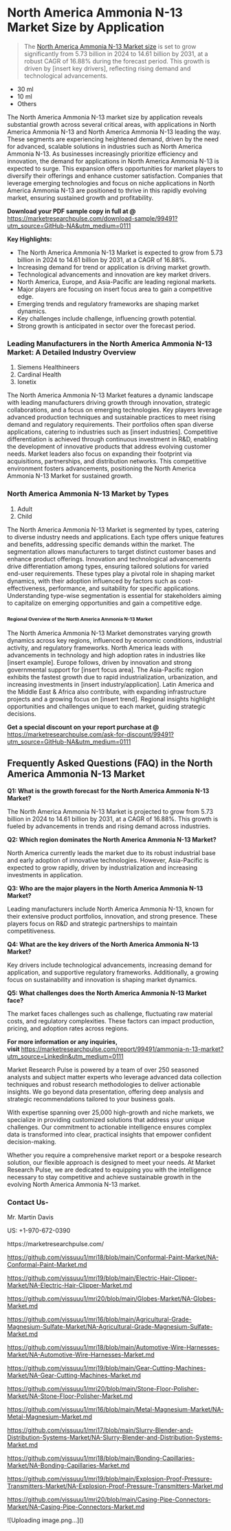 <h1>North America Ammonia N-13 Market&nbsp;Size by Application</h1><blockquote><p>The <a href="https://marketresearchpulse.com/download-sample/99491?utm_source=GitHub-NA&amp;utm_medium=0111">North America Ammonia N-13 Market size</a> is set to grow significantly from 5.73 billion in 2024 to 14.61 billion by 2031, at a robust CAGR of 16.88% during the forecast period. This growth is driven by [insert key drivers], reflecting rising demand and technological advancements.</p></blockquote><ul><li>30 ml<li> 10 ml<li> Others</li></ul><p>The North America Ammonia N-13 market size by application reveals substantial growth across several critical areas, with applications in North America Ammonia N-13 and North America Ammonia N-13 leading the way. These segments are experiencing heightened demand, driven by the need for advanced, scalable solutions in industries such as North America Ammonia N-13. As businesses increasingly prioritize efficiency and innovation, the demand for applications in North America Ammonia N-13 is expected to surge. This expansion offers opportunities for market players to diversify their offerings and enhance customer satisfaction. Companies that leverage emerging technologies and focus on niche applications in North America Ammonia N-13 are positioned to thrive in this rapidly evolving market, ensuring sustained growth and profitability.</p><p><strong>Download your PDF sample copy in full at @ </strong><a href="https://marketresearchpulse.com/download-sample/99491?utm_source=GitHub-NA&amp;utm_medium=0111">https://marketresearchpulse.com/download-sample/99491?utm_source=GitHub-NA&amp;utm_medium=0111</a></p><p><strong>Key Highlights: </strong></p><ul><li>The North America Ammonia N-13 Market is expected to grow from 5.73 billion in 2024 to 14.61 billion by 2031, at a CAGR of 16.88%.</li><li>Increasing demand for trend or application is driving market growth.</li><li>Technological advancements and innovation are key market drivers.</li><li>North America, Europe, and Asia-Pacific are leading regional markets.</li><li>Major players are focusing on insert focus area to gain a competitive edge.</li><li>Emerging trends and regulatory frameworks are shaping market dynamics.</li><li>Key challenges include challenge, influencing growth potential.</li><li>Strong growth is anticipated in sector over the forecast period.</li></ul><h3>Leading Manufacturers in the North America Ammonia N-13 Market: A Detailed Industry Overview</h3><ol><li>Siemens Healthineers</li><li>Cardinal Health</li><li>Ionetix</li></ol><div class="flex max-w-full flex-col flex-grow"><div class="min-h-8 text-message flex w-full flex-col items-end gap-2 whitespace-normal break-words [.text-message+&amp;]:mt-5" dir="auto" data-message-author-role="assistant" data-message-id="fd8432e4-4910-450d-b182-61b7bfb0a01f" data-message-model-slug="gpt-4o"><div class="flex w-full flex-col gap-1 empty:hidden first:pt-[3px]"><div class="markdown prose w-full break-words dark:prose-invert light"><p>The North America Ammonia N-13 Market features a dynamic landscape with leading manufacturers driving growth through innovation, strategic collaborations, and a focus on emerging technologies. Key players leverage advanced production techniques and sustainable practices to meet rising demand and regulatory requirements. Their portfolios often span diverse applications, catering to industries such as [insert industries]. Competitive differentiation is achieved through continuous investment in R&amp;D, enabling the development of innovative products that address evolving customer needs. Market leaders also focus on expanding their footprint via acquisitions, partnerships, and distribution networks. This competitive environment fosters advancements, positioning the North America Ammonia N-13 Market for sustained growth.</p></div></div></div></div><h3>North America Ammonia N-13 Market by Types</h3><ol><li>Adult<li> Child</li></ol><div class="flex max-w-full flex-col flex-grow"><div class="min-h-8 text-message flex w-full flex-col items-end gap-2 whitespace-normal break-words [.text-message+&amp;]:mt-5" dir="auto" data-message-author-role="assistant" data-message-id="084470be-0bb7-4664-bddf-5156b4f41249" data-message-model-slug="gpt-4o-mini"><div class="flex w-full flex-col gap-1 empty:hidden first:pt-[3px]"><div class="markdown prose w-full break-words dark:prose-invert light"><p>The North America Ammonia N-13 Market is segmented by types, catering to diverse industry needs and applications. Each type offers unique features and benefits, addressing specific demands within the market. The segmentation allows manufacturers to target distinct customer bases and enhance product offerings. Innovation and technological advancements drive differentiation among types, ensuring tailored solutions for varied end-user requirements. These types play a pivotal role in shaping market dynamics, with their adoption influenced by factors such as cost-effectiveness, performance, and suitability for specific applications. Understanding type-wise segmentation is essential for stakeholders aiming to capitalize on emerging opportunities and gain a competitive edge.</p></div></div></div></div><h3><span style="font-size: 11px;">Regional Overview of the North America Ammonia N-13 Market</span></h3><div class="flex max-w-full flex-col flex-grow"><div class="min-h-8 text-message flex w-full flex-col items-end gap-2 whitespace-normal break-words [.text-message+&amp;]:mt-5" dir="auto" data-message-author-role="assistant" data-message-id="e9038762-ce64-4e30-91c9-9bd413514231" data-message-model-slug="gpt-4o-mini"><div class="flex w-full flex-col gap-1 empty:hidden first:pt-[3px]"><div class="markdown prose w-full break-words dark:prose-invert light"><p>The North America Ammonia N-13 Market demonstrates varying growth dynamics across key regions, influenced by economic conditions, industrial activity, and regulatory frameworks. North America leads with advancements in technology and high adoption rates in industries like [insert example]. Europe follows, driven by innovation and strong governmental support for [insert focus area]. The Asia-Pacific region exhibits the fastest growth due to rapid industrialization, urbanization, and increasing investments in [insert industry/application]. Latin America and the Middle East &amp; Africa also contribute, with expanding infrastructure projects and a growing focus on [insert trend]. Regional insights highlight opportunities and challenges unique to each market, guiding strategic decisions.</p></div></div></div></div><p><strong>Get a special discount on your report purchase at @ </strong><a href="https://marketresearchpulse.com/ask-for-discount/99491?utm_source=GitHub-NA&amp;utm_medium=0111">https://marketresearchpulse.com/ask-for-discount/99491?utm_source=GitHub-NA&amp;utm_medium=0111</a></p><h2>Frequently Asked Questions (FAQ) in the North America Ammonia N-13 Market</h2><p><strong>Q1: What is the growth forecast for the North America Ammonia N-13 Market?</strong></p><p>The North America Ammonia N-13 Market is projected to grow from 5.73 billion in 2024 to 14.61 billion by 2031, at a CAGR of 16.88%. This growth is fueled by advancements in trends and rising demand across industries.</p><p><strong>Q2: Which region dominates the North America Ammonia N-13 Market?</strong></p><p>North America currently leads the market due to its robust industrial base and early adoption of innovative technologies. However, Asia-Pacific is expected to grow rapidly, driven by industrialization and increasing investments in application.</p><p><strong>Q3: Who are the major players in the North America Ammonia N-13 Market?</strong></p><p>Leading manufacturers include North America Ammonia N-13, known for their extensive product portfolios, innovation, and strong presence. These players focus on R&amp;D and strategic partnerships to maintain competitiveness.</p><p><strong>Q4: What are the key drivers of the North America Ammonia N-13 Market?</strong></p><p>Key drivers include technological advancements, increasing demand for application, and supportive regulatory frameworks. Additionally, a growing focus on sustainability and innovation is shaping market dynamics.</p><p><strong>Q5: What challenges does the North America Ammonia N-13 Market face?</strong></p><p>The market faces challenges such as challenge, fluctuating raw material costs, and regulatory complexities. These factors can impact production, pricing, and adoption rates across regions.</p><p><strong>For more information or any inquiries, visit&nbsp;</strong><a href="https://marketresearchpulse.com/report/99491/ammonia-n-13-market?utm_source=Linkedin&utm_medium=0111">https://marketresearchpulse.com/report/99491/ammonia-n-13-market?utm_source=Linkedin&utm_medium=0111</a></p><p>Market Research Pulse is powered by a team of over 250 seasoned analysts and subject matter experts who leverage advanced data collection techniques and robust research methodologies to deliver actionable insights. We go beyond data presentation, offering deep analysis and strategic recommendations tailored to your business goals.</p><p>With expertise spanning over 25,000 high-growth and niche markets, we specialize in providing customized solutions that address your unique challenges. Our commitment to actionable intelligence ensures complex data is transformed into clear, practical insights that empower confident decision-making.</p><p>Whether you require a comprehensive market report or a bespoke research solution, our flexible approach is designed to meet your needs. At Market Research Pulse, we are dedicated to equipping you with the intelligence necessary to stay competitive and achieve sustainable growth in the evolving North America Ammonia N-13 market.</p><h3><strong>Contact Us-</strong></h3><p>Mr. Martin Davis</p><p>US: +1-970-672-0390</p><p>https://marketresearchpulse.com/</p><p><a href="https://github.com/vissuuu1/mri18/blob/main/Conformal-Paint-Market/NA-Conformal-Paint-Market.md">https://github.com/vissuuu1/mri18/blob/main/Conformal-Paint-Market/NA-Conformal-Paint-Market.md</a></p><p><a href="https://github.com/vissuuu1/mri19/blob/main/Electric-Hair-Clipper-Market/NA-Electric-Hair-Clipper-Market.md">https://github.com/vissuuu1/mri19/blob/main/Electric-Hair-Clipper-Market/NA-Electric-Hair-Clipper-Market.md</a></p><p><a href="https://github.com/vissuuu1/mri20/blob/main/Globes-Market/NA-Globes-Market.md">https://github.com/vissuuu1/mri20/blob/main/Globes-Market/NA-Globes-Market.md</a></p><p><a href="https://github.com/vissuuu1/mri16/blob/main/Agricultural-Grade-Magnesium-Sulfate-Market/NA-Agricultural-Grade-Magnesium-Sulfate-Market.md">https://github.com/vissuuu1/mri16/blob/main/Agricultural-Grade-Magnesium-Sulfate-Market/NA-Agricultural-Grade-Magnesium-Sulfate-Market.md</a></p><p><a href="https://github.com/vissuuu1/mri18/blob/main/Automotive-Wire-Harnesses-Market/NA-Automotive-Wire-Harnesses-Market.md">https://github.com/vissuuu1/mri18/blob/main/Automotive-Wire-Harnesses-Market/NA-Automotive-Wire-Harnesses-Market.md</a></p><p><a href="https://github.com/vissuuu1/mri19/blob/main/Gear-Cutting-Machines-Market/NA-Gear-Cutting-Machines-Market.md">https://github.com/vissuuu1/mri19/blob/main/Gear-Cutting-Machines-Market/NA-Gear-Cutting-Machines-Market.md</a></p><p><a href="https://github.com/vissuuu1/mri20/blob/main/Stone-Floor-Polisher-Market/NA-Stone-Floor-Polisher-Market.md">https://github.com/vissuuu1/mri20/blob/main/Stone-Floor-Polisher-Market/NA-Stone-Floor-Polisher-Market.md</a></p><p><a href="https://github.com/vissuuu1/mri16/blob/main/Metal-Magnesium-Market/NA-Metal-Magnesium-Market.md">https://github.com/vissuuu1/mri16/blob/main/Metal-Magnesium-Market/NA-Metal-Magnesium-Market.md</a></p><p><a href="https://github.com/vissuuu1/mri17/blob/main/Slurry-Blender-and-Distribution-Systems-Market/NA-Slurry-Blender-and-Distribution-Systems-Market.md">https://github.com/vissuuu1/mri17/blob/main/Slurry-Blender-and-Distribution-Systems-Market/NA-Slurry-Blender-and-Distribution-Systems-Market.md</a></p><p><a href="https://github.com/vissuuu1/mri18/blob/main/Bonding-Capillaries-Market/NA-Bonding-Capillaries-Market.md">https://github.com/vissuuu1/mri18/blob/main/Bonding-Capillaries-Market/NA-Bonding-Capillaries-Market.md</a></p><p><a href="https://github.com/vissuuu1/mri19/blob/main/Explosion-Proof-Pressure-Transmitters-Market/NA-Explosion-Proof-Pressure-Transmitters-Market.md">https://github.com/vissuuu1/mri19/blob/main/Explosion-Proof-Pressure-Transmitters-Market/NA-Explosion-Proof-Pressure-Transmitters-Market.md</a></p><p><a href="https://github.com/vissuuu1/mri20/blob/main/Casing-Pipe-Connectors-Market/NA-Casing-Pipe-Connectors-Market.md">https://github.com/vissuuu1/mri20/blob/main/Casing-Pipe-Connectors-Market/NA-Casing-Pipe-Connectors-Market.md</a></p>
![Uploading image.png…]()

